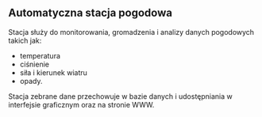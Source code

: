 ## Automatyczna stacja pogodowa

Stacja służy do monitorowania, gromadzenia i analizy danych pogodowych takich jak: 
- temperatura
- ciśnienie
- siła i kierunek wiatru
- opady.

Stacja zebrane dane przechowuje w bazie danych i udostępniania w interfejsie graficznym oraz na stronie WWW.
